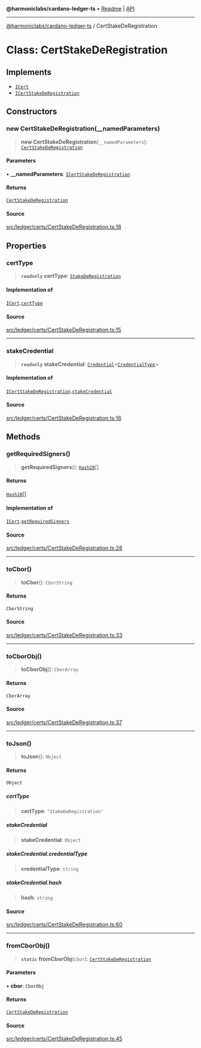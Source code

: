 **@harmoniclabs/cardano-ledger-ts** • [Readme](../README.md) \| [API](../globals.md)

***

[@harmoniclabs/cardano-ledger-ts](../README.md) / CertStakeDeRegistration

# Class: CertStakeDeRegistration

## Implements

- [`ICert`](../interfaces/ICert.md)
- [`ICertStakeDeRegistration`](../interfaces/ICertStakeDeRegistration.md)

## Constructors

### new CertStakeDeRegistration(__namedParameters)

> **new CertStakeDeRegistration**(`__namedParameters`): [`CertStakeDeRegistration`](CertStakeDeRegistration.md)

#### Parameters

• **\_\_namedParameters**: [`ICertStakeDeRegistration`](../interfaces/ICertStakeDeRegistration.md)

#### Returns

[`CertStakeDeRegistration`](CertStakeDeRegistration.md)

#### Source

[src/ledger/certs/CertStakeDeRegistration.ts:18](https://github.com/HarmonicLabs/cardano-ledger-ts/blob/d1659b0/src/ledger/certs/CertStakeDeRegistration.ts#L18)

## Properties

### certType

> **`readonly`** **certType**: [`StakeDeRegistration`](../enumerations/CertificateType.md#stakederegistration)

#### Implementation of

[`ICert`](../interfaces/ICert.md).[`certType`](../interfaces/ICert.md#certtype)

#### Source

[src/ledger/certs/CertStakeDeRegistration.ts:15](https://github.com/HarmonicLabs/cardano-ledger-ts/blob/d1659b0/src/ledger/certs/CertStakeDeRegistration.ts#L15)

***

### stakeCredential

> **`readonly`** **stakeCredential**: [`Credential`](Credential.md)\<[`CredentialType`](../enumerations/CredentialType.md)\>

#### Implementation of

[`ICertStakeDeRegistration`](../interfaces/ICertStakeDeRegistration.md).[`stakeCredential`](../interfaces/ICertStakeDeRegistration.md#stakecredential)

#### Source

[src/ledger/certs/CertStakeDeRegistration.ts:16](https://github.com/HarmonicLabs/cardano-ledger-ts/blob/d1659b0/src/ledger/certs/CertStakeDeRegistration.ts#L16)

## Methods

### getRequiredSigners()

> **getRequiredSigners**(): [`Hash28`](Hash28.md)[]

#### Returns

[`Hash28`](Hash28.md)[]

#### Implementation of

[`ICert`](../interfaces/ICert.md).[`getRequiredSigners`](../interfaces/ICert.md#getrequiredsigners)

#### Source

[src/ledger/certs/CertStakeDeRegistration.ts:28](https://github.com/HarmonicLabs/cardano-ledger-ts/blob/d1659b0/src/ledger/certs/CertStakeDeRegistration.ts#L28)

***

### toCbor()

> **toCbor**(): `CborString`

#### Returns

`CborString`

#### Source

[src/ledger/certs/CertStakeDeRegistration.ts:33](https://github.com/HarmonicLabs/cardano-ledger-ts/blob/d1659b0/src/ledger/certs/CertStakeDeRegistration.ts#L33)

***

### toCborObj()

> **toCborObj**(): `CborArray`

#### Returns

`CborArray`

#### Source

[src/ledger/certs/CertStakeDeRegistration.ts:37](https://github.com/HarmonicLabs/cardano-ledger-ts/blob/d1659b0/src/ledger/certs/CertStakeDeRegistration.ts#L37)

***

### toJson()

> **toJson**(): `Object`

#### Returns

`Object`

##### certType

> **certType**: `"StakeDeRegistration"`

##### stakeCredential

> **stakeCredential**: `Object`

##### stakeCredential.credentialType

> **credentialType**: `string`

##### stakeCredential.hash

> **hash**: `string`

#### Source

[src/ledger/certs/CertStakeDeRegistration.ts:60](https://github.com/HarmonicLabs/cardano-ledger-ts/blob/d1659b0/src/ledger/certs/CertStakeDeRegistration.ts#L60)

***

### fromCborObj()

> **`static`** **fromCborObj**(`cbor`): [`CertStakeDeRegistration`](CertStakeDeRegistration.md)

#### Parameters

• **cbor**: `CborObj`

#### Returns

[`CertStakeDeRegistration`](CertStakeDeRegistration.md)

#### Source

[src/ledger/certs/CertStakeDeRegistration.ts:45](https://github.com/HarmonicLabs/cardano-ledger-ts/blob/d1659b0/src/ledger/certs/CertStakeDeRegistration.ts#L45)
